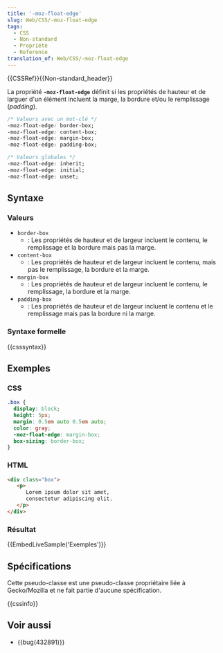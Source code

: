 ```yaml
---
title: '-moz-float-edge'
slug: Web/CSS/-moz-float-edge
tags:
  - CSS
  - Non-standard
  - Propriété
  - Reference
translation_of: Web/CSS/-moz-float-edge
---
```

{{CSSRef}}{{Non-standard_header}}

La propriété **`-moz-float-edge`** définit si les propriétés de hauteur et de larguer d'un élément incluent la marge, la bordure et/ou le remplissage (_padding_).

```css
/* Valeurs avec un mot-clé */
-moz-float-edge: border-box;
-moz-float-edge: content-box;
-moz-float-edge: margin-box;
-moz-float-edge: padding-box;

/* Valeurs globales */
-moz-float-edge: inherit;
-moz-float-edge: initial;
-moz-float-edge: unset;
```

## Syntaxe

### Valeurs

- `border-box`
  - : Les propriétés de hauteur et de largeur incluent le contenu, le remplissage et la bordure mais pas la marge.
- `content-box`
  - : Les propriétés de hauteur et de largeur incluent le contenu, mais pas le remplissage, la bordure et la marge.
- `margin-box`
  - : Les propriétés de hauteur et de largeur incluent le contenu, le remplissage, la bordure et la marge.
- `padding-box`
  - : Les propriétés de hauteur et de largeur incluent le contenu et le remplissage mais pas la bordure ni la marge.

### Syntaxe formelle

{{csssyntax}}

## Exemples

### CSS

```css
.box {
  display: block;
  height: 5px;
  margin: 0.5em auto 0.5em auto;
  color: gray;
  -moz-float-edge: margin-box;
  box-sizing: border-box;
}
```

### HTML

```html
<div class="box">
   <p>
      Lorem ipsum dolor sit amet,
      consectetur adipiscing elit.
   </p>
</div>
```

### Résultat

{{EmbedLiveSample('Exemples')}}

## Spécifications

Cette pseudo-classe est une pseudo-classe propriétaire liée à Gecko/Mozilla et ne fait partie d'aucune spécification.

{{cssinfo}}

## Voir aussi

- {{bug(432891)}}
